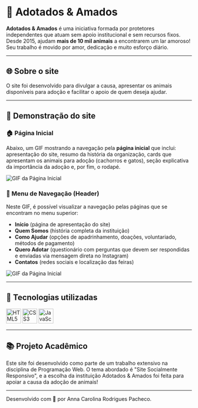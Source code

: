 # 🐾 Adotados & Amados

**Adotados & Amados** é uma iniciativa formada por protetores independentes que atuam sem apoio institucional e sem recursos fixos. Desde 2015, ajudam **mais de 10 mil animais** a encontrarem um lar amoroso! Seu trabalho é movido por amor, dedicação e muito esforço diário.

---

## 🌐 Sobre o site

O site foi desenvolvido para divulgar a causa, apresentar os animais disponíveis para adoção e facilitar o apoio de quem deseja ajudar.

---

## 📸 Demonstração do site

### 🏠 Página Inicial

Abaixo, um GIF mostrando a navegação pela **página inicial** que inclui: apresentação do site, resumo da história da organização, cards que apresentam os animais para adoção (cachorros e gatos), seção explicativa da importância da adoção e, por fim, o rodapé.

![GIF da Página Inicial](https://github.com/hderysite/Adotados-Amados/raw/main/M%C3%ADdia/Read%20Me/GIF_inicio.gif)

### 🧭 Menu de Navegação (Header)

Neste GIF, é possível visualizar a navegação pelas páginas que se encontram no menu superior:
- **Início** (página de apresentação do site)
- **Quem Somos** (história completa da instituição)  
- **Como Ajudar** (opções de apadrinhamento, doações, voluntariado, métodos de pagamento)  
- **Quero Adotar** (questionário com perguntas que devem ser respondidas e enviadas via mensagem direta no Instagram)
- **Contatos** (redes sociais e localização das feiras)  

![GIF da Página Inicial](https://github.com/hderysite/Adotados-Amados/raw/main/M%C3%ADdia/Read%20Me/GIF_nav.gif)

---

## 🚀 Tecnologias utilizadas

<p align="left">
  <img src="https://cdn.jsdelivr.net/gh/devicons/devicon/icons/html5/html5-original.svg" height="40" alt="HTML5" />
  <img src="https://cdn.jsdelivr.net/gh/devicons/devicon/icons/css3/css3-original.svg" height="40" alt="CSS3" />
  <img src="https://cdn.jsdelivr.net/gh/devicons/devicon/icons/javascript/javascript-original.svg" height="40" alt="JavaScript" />
</p>

---

## 📚 Projeto Acadêmico

Este site foi desenvolvido como parte de um trabalho extensivo na disciplina de Programação Web. O tema abordado é "Site Socialmente Responsivo", e a escolha da instituição Adotados & Amados foi feita para apoiar a causa da adoção de animais!

---

Desenvolvido com 💜 por Anna Carolina Rodrigues Pacheco.

